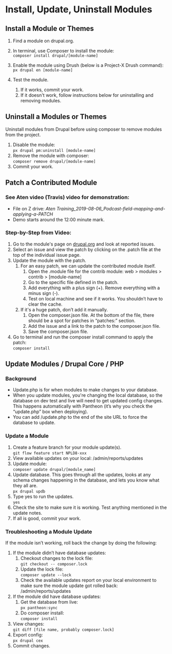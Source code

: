 # Install, Update, Uninstall Modules

## Install a Module or Themes

1. Find a module on drupal.org.

1. In terminal, use Composer to install the module:  
`composer install drupal/[module-name]`

1. Enable the module using Drush (below is a Project-X Drush command):  
`px drupal en [module-name]`

1. Test the module.
    1. If it works, commit your work.
    1. If it doesn't work, follow instructions below for uninstalling and removing modules.

## Uninstall a Modules or Themes

Uninstall modules from Drupal before using composer to remove modules from the project.

1. Disable the module:  
`px drupal pm:uninstall [module-name]`
1. Remove the module with composer:  
`composer remove drupal/[module-name]`
1. Commit your work.

## Patch a Contributed Module

### See Aten video (Travis) video for demonstration:

- File on Z drive: *Aten Training_2019-08-06_Podcast-field-mapping-and-applying-a-PATCH*
- Demo starts around the 12:00 minute mark.

### Step-by-Step from Video:  

1. Go to the module's page on [drupal.org](https://drupal.org) and look at reported issues.
1. Select an issue and view the patch by clicking on the .patch file at the top of the individual issue page.
1. Update the module with the patch.
    1. For an easy patch, we can update the contributed module itself.
        1. Open the .module file for the contrib module: web > modules > contrib > [module-name]
        1. Go to the specific file defined in the patch.
        1. Add everything with a plus sign (+). Remove everything with a minus sign (-).
        1. Test on local machine and see if it works. You shouldn’t have to clear the cache.
    1. If it's a huge patch, don’t add it manually.
        1. Open the composer.json file. At the bottom of the file, there should be a spot for patches in “patches:” section.
        1. Add the issue and a link to the patch to the composer.json file.
        1. Save the composer.json file.
1. Go to terminal and run the composer install command to apply the patch:  
`composer install`

## Update Modules / Drupal Core / PHP

### Background

- Update.php is for when modules to make changes to your database.
- When you update modules, you're changing the local database, so the database on dev test and live will need to get updated config changes. This happens automatically with Pantheon (it’s why you check the “update.php” box when deploying).
- You can add /update.php to the end of the site URL to force the database to update.

### Update a Module

1. Create a feature branch for your module update(s).  
`git flow feature start NPLD8-xxx`
1. View available updates on your local: /admin/reports/updates
1. Update module:  
`composer update drupal/[module_name]`
1. Update database. This goes through all the updates, looks at any schema changes happening in the database, and lets you know what they all are.  
`px drupal updb`
1. Type yes to run the updates.  
`yes`
1. Check the site to make sure it is working. Test anything mentioned in the update notes.
1. If all is good, commit your work.

### Troubleshooting a Module Update

If the module isn’t working, roll back the change by doing the following:

1. If the module didn’t have database updates:
    1. Checkout changes to the lock file:  
    `git checkout -- composer.lock`
    1. Update the lock file:  
    `composer update --lock`
    1. Check the available updates report on your local environment to make sure the module update got rolled back: /admin/reports/updates
1. If the module did have database updates:
    1. Get the database from live:  
    `px pantheon:sync`
    1. Do composer install:  
    `composer install`
1. View changes:  
`git diff [file name, probably composer.lock]`
1. Export config:  
`px drupal cex`
1. Commit changes.
